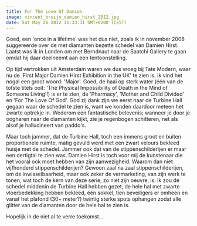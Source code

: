 ```yaml
---
title: For The Love Of Damien
image: vincent_bruijn_damien_hirst_2012.jpg
date: Sat May 26 2012 11:33:31 GMT+0200 (CEST)
---
```


Goed, een 'once in a lifetime' was het dus niet, zoals ik in november 2008 suggereerde over de met diamanten bezette schedel van Damien Hirst. Laatst was ik in Londen om met Berndnaut naar de Saatchi Gallery te gaan omdat hij daar deelneemt aan een tentoonstelling.

Op tijd vertrokken uit Amsterdam waren we dus vroeg bij Tate Modern, waar nu de 'First Major Damien Hirst Exhibition in the UK' te zien is. Ik vind het nogal een groot woord: 'Major'. Goed, de haai op sterk water (één van de tofste titels ooit: 'The Physical Impossibility of Death in the Mind of Someone Living'!) is er te zien, de 'Pharmacy', 'Mother and Child Divided' en 'For The Love Of God'. God zij dank zijn we eerst naar de Turbine Hall gegaan waar de schedel te zien is, want we konden daardoor meteen het zwarte optrekje in. Wederom een fantastische belevenis; wanneer je door je oogharen naar de diamanten kijkt, zie je regenbogen schitteren, net als alsof je hallucineert van paddo's.

Maar toch jammer, dat de Turbine Hall, toch een immens groot en buiten proportionele ruimte, matig gevuld werd met een zwart velours bekleed huisje met de schedel. Jammer ook dat van de stippenschilderijen er maar een dertigtal te zien was. Damien Hirst is toch voor mij de kunstenaar die het vooral ook moet hebben van zijn aanwezigheid. Waarom dan niet vijfhonderd stippenschilderijen? Gewoon zaal na zaal stippenschilderijen, om de inwisselbaarheid, maar ook zeker de vermarketing, van zijn werk te tonen, wat toch de kern van deze serie, zo niet zijn oeuvre, is. Ik zou de schedel middenin de Turbine Hall hebben gezet, de hele hal met zwarte vloerbedekking hebben bekleed, één sokkel, tien beveiligers er omheen en vanaf het plafond (30+ meter?) twintig sterke spots ophangen zodat alle glitter van de diamanten door de hele hal te zien is.

Hopelijk in de niet al te verre toekomst...
